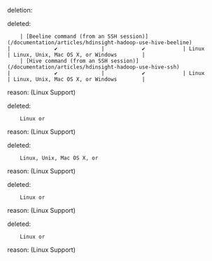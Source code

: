 deletion:

deleted:

		| [Beeline command (from an SSH session)](/documentation/articles/hdinsight-hadoop-use-hive-beeline)                                         |              ✔              |            ✔            | Linux                                     | Linux, Unix, Mac OS X, or Windows        |
		| [Hive command (from an SSH session)](/documentation/articles/hdinsight-hadoop-use-hive-ssh)                                         |              ✔              |            ✔            | Linux                                     | Linux, Unix, Mac OS X, or Windows        |

reason: (Linux Support)

deleted:

		Linux or

reason: (Linux Support)

deleted:

		Linux, Unix, Mac OS X, or

reason: (Linux Support)

deleted:

		Linux or

reason: (Linux Support)

deleted:

		Linux or

reason: (Linux Support)

